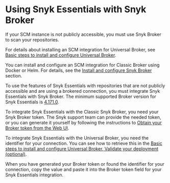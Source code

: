 # Using Snyk Essentials with Snyk Broker

If your SCM instance is not publicly accessible, you must use Snyk Broker to scan your repositories.

For details about installing an SCM integration for Universal Broker, see [Basic steps to install and configure Universal Broker](../../../enterprise-setup/snyk-broker/universal-broker/basic-steps-to-install-and-configure-universal-broker.md).

You can install and configure an SCM integration for Classic Broker using Docker or Helm. For details, see the [Install and configure Snyk Broker](classic-broker/install-and-configure-snyk-broker/) section.

To use the features of Snyk Essentials with repositories that are not publicly accessible and are using a brokered connection, you must integrate Snyk Essentials with Snyk Broker. The minimum supported Broker version for Snyk Essentials is [4.171.0](https://github.com/snyk/broker/releases/tag/v4.171.0).

To integrate Snyk Essentials with the Classic Snyk Broker, you need your Snyk Broker token. The Snyk support team can provide the needed token, or you can generate it yourself by following the instructions to [Obtain your Broker token from the Web UI](../../../enterprise-setup/snyk-broker/classic-broker/prepare-snyk-broker-for-deployment/obtain-the-tokens-required-to-set-up-snyk-broker.md#obtain-your-broker-token-from-the-web-ui).

To integrate Snyk Essentials with the Universal Broker, you need the identifier for your connection. You can see how to retrieve this in the [Basic steps to install and configure Universal Broker, Validate your deployment (optional)](../../../enterprise-setup/snyk-broker/universal-broker/basic-steps-to-install-and-configure-universal-broker.md#validate-your-connection-optional).

When you have generated your Broker token or found the identifier for your connection, copy the value and paste it into the Broker token field for your Snyk Essentials integration.
